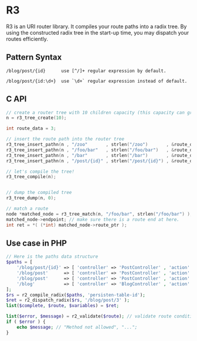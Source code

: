 R3
================

R3 is an URI router library. It compiles your route paths into a radix tree.
By using the constructed radix tree in the start-up time, you may dispatch your
routes efficiently.

Pattern Syntax
-----------------------

    /blog/post/{id}      use [^/]+ regular expression by default.

    /blog/post/{id:\d+}  use `\d+` regular expression instead of default.


C API
------------------------

```c
// create a router tree with 10 children capacity (this capacity can grow dynamically)
n = r3_tree_create(10);

int route_data = 3;

// insert the route path into the router tree
r3_tree_insert_pathn(n , "/zoo"       , strlen("/zoo")       , &route_data );
r3_tree_insert_pathn(n , "/foo/bar"   , strlen("/foo/bar")   , &route_data );
r3_tree_insert_pathn(n , "/bar"       , strlen("/bar")       , &route_data );
r3_tree_insert_pathn(n , "/post/{id}" , strlen("/post/{id}") , &route_data );

// let's compile the tree!
r3_tree_compile(n);


// dump the compiled tree
r3_tree_dump(n, 0);

// match a route
node *matched_node = r3_tree_match(n, "/foo/bar", strlen("/foo/bar") );
matched_node->endpoint; // make sure there is a route end at here.
int ret = *( (*int) matched_node->route_ptr );
```



Use case in PHP
-----------------------

```php
// Here is the paths data structure
$paths = [
    '/blog/post/{id}' => [ 'controller' => 'PostController' , 'action' => 'item'   , 'method'   => 'GET' ] , 
    '/blog/post'      => [ 'controller' => 'PostController' , 'action' => 'list'   , 'method'   => 'GET' ] , 
    '/blog/post'      => [ 'controller' => 'PostController' , 'action' => 'create' , 'method' => 'POST' ]  , 
    '/blog'           => [ 'controller' => 'BlogController' , 'action' => 'list'   , 'method'   => 'GET' ] , 
];
$rs = r2_compile_radix($paths, 'persisten-table-id');
$ret = r2_dispatch_radix($rs, '/blog/post/3' );
list($complete, $route, $variables) = $ret;

list($error, $message) = r2_validate($route); // validate route conditions
if ( $error ) {
    echo $message; // "Method not allowed", "...";
}
```

